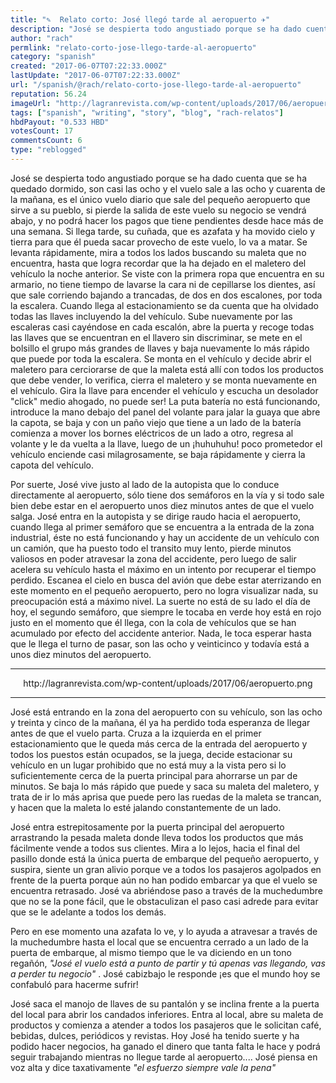 ```yaml
---
title: "✎  Relato corto: José llegó tarde al aeropuerto ✈"
description: "José se despierta todo angustiado porque se ha dado cuenta que se ha quedado dormido, son casi las ocho y el vuelo sale a las ocho y cuarenta de la ma..."
author: "rach"
permlink: "relato-corto-jose-llego-tarde-al-aeropuerto"
category: "spanish"
created: "2017-06-07T07:22:33.000Z"
lastUpdate: "2017-06-07T07:22:33.000Z"
url: "/spanish/@rach/relato-corto-jose-llego-tarde-al-aeropuerto"
reputation: 56.24
imageUrl: "http://lagranrevista.com/wp-content/uploads/2017/06/aeropuerto.png"
tags: ["spanish", "writing", "story", "blog", "rach-relatos"]
hbdPayout: "0.533 HBD"
votesCount: 17
commentsCount: 6
type: "reblogged"
---
```

José se despierta todo angustiado porque se ha dado cuenta que se ha quedado dormido, son casi las ocho y el vuelo sale a las ocho y cuarenta de la mañana, es el único vuelo diario que sale del pequeño aeropuerto que sirve a su pueblo, si pierde la salida de este vuelo su negocio se vendrá  abajo, y no podrá hacer los pagos que tiene pendientes desde hace más de una semana. Si llega tarde, su cuñada, que es azafata y ha movido cielo y tierra para que él pueda sacar provecho de este vuelo, lo va a matar. Se levanta rápidamente, mira a todos los lados buscando su maleta que no encuentra, hasta que logra recordar  que la ha dejado en el maletero del vehículo la noche anterior. Se viste con la primera ropa que encuentra en su armario, no tiene tiempo de lavarse la cara ni de cepillarse los dientes, así que sale corriendo bajando a trancadas, de dos en dos escalones,  por toda la escalera. Cuando llega al estacionamiento se da cuenta que ha olvidado todas las llaves incluyendo la del vehículo. Sube nuevamente por las escaleras casi cayéndose en cada escalón, abre la puerta y recoge todas las llaves que se encuentran en el llavero sin discriminar, se mete en el bolsillo el grupo más grandes de llaves y baja nuevamente  lo más rápido que puede por toda la escalera. Se monta en el vehículo y decide abrir el maletero para cerciorarse de que la maleta está allí con todos los productos que debe vender, lo verifica, cierra el maletero y se monta nuevamente en el vehículo. Gira la llave para encender el vehículo y escucha un desolador "click" medio ahogado, no puede ser! La puta batería no está funcionando, introduce la mano debajo del panel del volante para jalar la guaya que abre la capota, se baja y con un paño viejo que tiene a un lado de la batería comienza a mover los bornes eléctricos de un lado a otro, regresa al volante y le da vuelta a la llave, luego de un ¡huhuhuhu! poco prometedor el vehículo enciende casi milagrosamente, se baja rápidamente y cierra la capota del vehículo. 

Por suerte, José vive justo al lado de la autopista que lo conduce directamente al aeropuerto, sólo tiene dos semáforos en la vía y si todo sale bien debe estar en el aeropuerto unos diez minutos antes de que el vuelo salga. José entra en la autopista y se dirige raudo hacia el aeropuerto, cuando llega al primer semáforo que se encuentra a la entrada de la zona industrial, éste no está funcionando y hay un accidente de un vehículo con un camión, que ha puesto todo el transito muy lento, pierde minutos valiosos en poder atravesar la zona del accidente, pero luego de salir acelera su vehículo hasta el máximo en un intento por recuperar el tiempo perdido. Escanea el cielo en busca del avión que debe estar aterrizando en este momento en el pequeño aeropuerto, pero no logra visualizar nada, su preocupación está a máximo nivel. La suerte no está de su lado el día de hoy, el segundo semáforo, que siempre le tocaba en verde hoy está en rojo justo en el momento que él llega, con la cola de vehículos que se han acumulado por efecto del accidente anterior. Nada, le toca esperar hasta que le llega el turno de pasar, son las ocho y veinticinco y todavía está a unos diez minutos del aeropuerto. 

---
<center>http://lagranrevista.com/wp-content/uploads/2017/06/aeropuerto.png</center>

---

José está entrando en la zona del aeropuerto con su vehículo, son las ocho y treinta y cinco de la mañana, él ya  ha perdido toda esperanza de llegar antes de que el vuelo parta. Cruza a la izquierda en el primer estacionamiento que le queda más cerca de la entrada del aeropuerto y todos los puestos están ocupados, se la juega, decide estacionar su vehículo en un lugar prohibido que no está muy a la vista pero si lo suficientemente cerca de la puerta principal para ahorrarse un par de minutos. Se baja lo más rápido que puede y saca su maleta del maletero, y trata de ir lo más aprisa que puede pero las ruedas de la maleta se trancan,  y hacen que la maleta lo esté jalando constantemente de un lado. 

José entra estrepitosamente por la puerta principal del aeropuerto arrastrando la pesada maleta donde lleva todos los productos que más fácilmente vende a todos sus clientes. Mira a lo lejos, hacia el final del pasillo donde está la única puerta de embarque del pequeño aeropuerto, y suspira, siente un gran alivio porque ve a  todos los pasajeros agolpados en frente de la puerta porque aún no han podido embarcar ya que el vuelo se encuentra retrasado. José va abriéndose paso a través de la muchedumbre que no se la pone fácil, que le obstaculizan el paso casi adrede para evitar que se le adelante a todos los demás. 

Pero en ese momento una azafata lo ve, y lo ayuda a atravesar a través de la muchedumbre hasta el local que se encuentra cerrado a un lado de la puerta de embarque, al mismo tiempo que le va diciendo en un tono regañón, *"José el vuelo está a punto de partir y tú apenas vas llegando, vas a perder tu negocio"* .  José cabizbajo le responde ¡es que el mundo hoy se confabuló para hacerme sufrir!

José saca el manojo de llaves de su pantalón y se inclina frente a la puerta del local para abrir los candados inferiores. Entra al local, abre su maleta de productos y comienza a atender a todos los pasajeros que le solicitan café, bebidas, dulces, periódicos y revistas. Hoy José ha tenido suerte y ha podido hacer negocios, ha ganado el dinero que tanta falta le hace y podrá seguir trabajando mientras no llegue tarde al aeropuerto....
José piensa en voz alta y dice taxativamente *"el esfuerzo siempre vale la pena"*